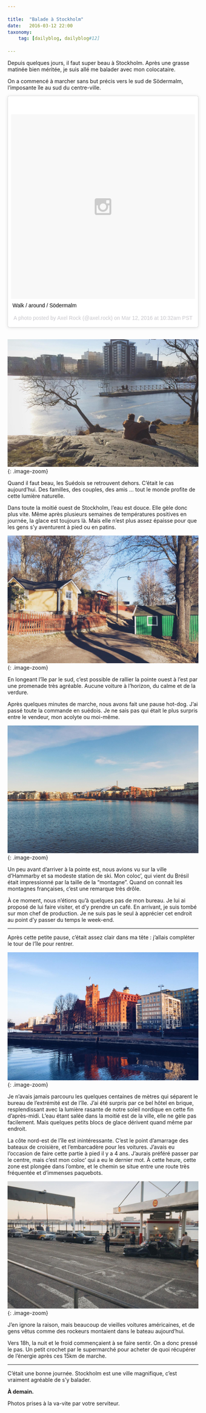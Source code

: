 ```yaml
---

title:  "Balade à Stockholm"
date:   2016-03-12 22:00
taxonomy:
    tag: [dailyblog, dailyblog#12]

---
```


Depuis quelques jours, il faut super beau à Stockholm. Après une grasse matinée bien méritée, je suis allé me balader avec mon colocataire.

On a commencé à marcher sans but précis vers le sud de Södermalm, l’imposante île au sud du centre-ville.

<blockquote class="instagram-media" data-instgrm-captioned data-instgrm-version="6" style=" background:#FFF; border:0; border-radius:3px; box-shadow:0 0 1px 0 rgba(0,0,0,0.5),0 1px 10px 0 rgba(0,0,0,0.15); margin: 1px; max-width:658px; padding:0; width:99.375%; width:-webkit-calc(100% - 2px); width:calc(100% - 2px);"><div style="padding:8px;"> <div style=" background:#F8F8F8; line-height:0; margin-top:40px; padding:50.0% 0; text-align:center; width:100%;"> <div style=" background:url(data:image/png;base64,iVBORw0KGgoAAAANSUhEUgAAACwAAAAsCAMAAAApWqozAAAAGFBMVEUiIiI9PT0eHh4gIB4hIBkcHBwcHBwcHBydr+JQAAAACHRSTlMABA4YHyQsM5jtaMwAAADfSURBVDjL7ZVBEgMhCAQBAf//42xcNbpAqakcM0ftUmFAAIBE81IqBJdS3lS6zs3bIpB9WED3YYXFPmHRfT8sgyrCP1x8uEUxLMzNWElFOYCV6mHWWwMzdPEKHlhLw7NWJqkHc4uIZphavDzA2JPzUDsBZziNae2S6owH8xPmX8G7zzgKEOPUoYHvGz1TBCxMkd3kwNVbU0gKHkx+iZILf77IofhrY1nYFnB/lQPb79drWOyJVa/DAvg9B/rLB4cC+Nqgdz/TvBbBnr6GBReqn/nRmDgaQEej7WhonozjF+Y2I/fZou/qAAAAAElFTkSuQmCC); display:block; height:44px; margin:0 auto -44px; position:relative; top:-22px; width:44px;"></div></div> <p style=" margin:8px 0 0 0; padding:0 4px;"> <a href="https://www.instagram.com/p/BC3PbwUjUyt/" style=" color:#000; font-family:Arial,sans-serif; font-size:14px; font-style:normal; font-weight:normal; line-height:17px; text-decoration:none; word-wrap:break-word;" target="_blank">Walk / around / Södermalm</a></p> <p style=" color:#c9c8cd; font-family:Arial,sans-serif; font-size:14px; line-height:17px; margin-bottom:0; margin-top:8px; overflow:hidden; padding:8px 0 7px; text-align:center; text-overflow:ellipsis; white-space:nowrap;">A photo posted by Axel Rock (@axel.rock) on <time style=" font-family:Arial,sans-serif; font-size:14px; line-height:17px;" datetime="2016-03-12T18:32:07+00:00">Mar 12, 2016 at 10:32am PST</time></p></div></blockquote>

<br/>

![Vue sur la glace](/assets/images/sodermalm-1@2x.jpg){: .image-zoom}

Quand il faut beau, les Suédois se retrouvent dehors. C’était le cas aujourd’hui. Des familles, des couples, des amis … tout le monde profite de cette lumière naturelle.

Dans toute la moitié ouest de Stockholm, l’eau est douce. Elle gèle donc plus vite. Même après plusieurs semaines de températures positives en journée, la glace est toujours là. Mais elle n’est plus assez épaisse pour que les gens s’y aventurent à pied ou en patins.

![Cabanes](/assets/images/sodermalm-2@2x.jpg){: .image-zoom}

En longeant l’île par le sud, c’est possible de rallier la pointe ouest à l’est par une promenade très agréable. Aucune voiture à l’horizon, du calme et de la verdure.

Après quelques minutes de marche, nous avons fait une pause hot-dog. J’ai passé toute la commande en suédois. Je ne sais pas qui était le plus surpris entre le vendeur, mon acolyte ou moi-même.

![Hammarby](/assets/images/sodermalm-3@2x.jpg){: .image-zoom}

Un peu avant d’arriver à la pointe est, nous avions vu sur la ville d’Hammarby et sa modeste station de ski. Mon coloc’, qui vient du Brésil était impressionné par la taille de la “montagne”. Quand on connait les montagnes françaises, c’est une remarque très drôle.

À ce moment, nous n’étions qu’à quelques pas de mon bureau. Je lui ai proposé de lui faire visiter, et d’y prendre un café. En arrivant, je suis tombé sur mon chef de production. Je ne suis pas le seul à apprécier cet endroit au point d’y passer du temps le week-end.

____

Après cette petite pause, c’était assez clair dans ma tête : j’allais compléter le tour de l’île pour rentrer. 

![Nacka](/assets/images/sodermalm-4@2x.jpg){: .image-zoom}

Je n’avais jamais parcouru les quelques centaines de mètres qui séparent le bureau de l’extrémité est de l’île. J’ai été surpris par ce bel hôtel en brique, resplendissant avec la lumière rasante de notre soleil nordique en cette fin d’après-midi. L’eau étant salée dans la moitié est de la ville, elle ne gèle pas facilement. Mais quelques petits blocs de glace dérivent quand même par endroit.

La côte nord-est de l’île est inintéressante. C’est le point d’amarrage des bateaux de croisière, et l’embarcadère pour les voitures. J’avais eu l’occasion de faire cette partie à pied il y a 4 ans. J’aurais préféré passer par le centre, mais c’est mon coloc’ qui a eu le dernier mot. À cette heure, cette zone est plongée dans l’ombre, et le chemin se situe entre une route très fréquentée et d’immenses paquebots.

![Muscle car](/assets/images/sodermalm-5@2x.jpg){: .image-zoom}

J’en ignore la raison, mais beaucoup de vieilles voitures américaines, et de gens vêtus comme des rockeurs montaient dans le bateau aujourd’hui.

Vers 18h, la nuit et le froid commençaient à se faire sentir. On a donc pressé le pas. Un petit crochet par le supermarché pour acheter de quoi récupérer de l’énergie après ces 15km de marche.

____ 

C’était une bonne journée. Stockholm est une ville magnifique, c’est vraiment agréable de s’y balader.

**À demain.**

Photos prises à la va-vite par votre serviteur.

<script async defer src="//platform.instagram.com/en_US/embeds.js"></script>